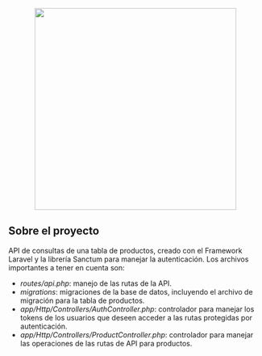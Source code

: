 <p align="center"><a href="https://laravel.com" target="_blank"><img src="https://raw.githubusercontent.com/laravel/art/master/logo-lockup/5%20SVG/2%20CMYK/1%20Full%20Color/laravel-logolockup-cmyk-red.svg" width="400"></a></p>

## Sobre el proyecto

API de consultas de una tabla de productos, creado con el Framework Laravel y la librería Sanctum para manejar la autenticación.
Los archivos importantes a tener en cuenta son:
- *routes/api.php*: manejo de las rutas de la API.
- *migrations*: migraciones de la base de datos, incluyendo el archivo de migración para la tabla de productos.
- *app/Http/Controllers/AuthController.php*: controlador para manejar los tokens de los usuarios que deseen acceder a las rutas protegidas por autenticación.
- *app/Http/Controllers/ProductController.php*: controlador para manejar las operaciones de las rutas de API para productos.